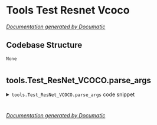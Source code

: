 # Tools Test Resnet Vcoco

[_Documentation generated by Documatic_](https://www.documatic.com)

<!---Documatic-section-Codebase Structure-start--->
## Codebase Structure

<!---Documatic-block-system_architecture-start--->
```mermaid
None
```
<!---Documatic-block-system_architecture-end--->

# #
<!---Documatic-section-Codebase Structure-end--->

<!---Documatic-section-tools.Test_ResNet_VCOCO.parse_args-start--->
## tools.Test_ResNet_VCOCO.parse_args

<!---Documatic-section-parse_args-start--->
<!---Documatic-block-tools.Test_ResNet_VCOCO.parse_args-start--->
<details>
	<summary><code>tools.Test_ResNet_VCOCO.parse_args</code> code snippet</summary>

```python
def parse_args():
    parser = argparse.ArgumentParser(description='Test an iCAN on VCOCO')
    parser.add_argument('--num_iteration', dest='iteration', help='Specify which weight to load', default=300000, type=int)
    parser.add_argument('--model', dest='model', help='Select model', default='iCAN_ResNet50_VCOCO', type=str)
    parser.add_argument('--prior_flag', dest='prior_flag', help='whether use prior_flag', default=3, type=int)
    parser.add_argument('--object_thres', dest='object_thres', help='Object threshold', default=0.4, type=float)
    parser.add_argument('--human_thres', dest='human_thres', help='Human threshold', default=0.8, type=float)
    args = parser.parse_args()
    return args
```
</details>
<!---Documatic-block-tools.Test_ResNet_VCOCO.parse_args-end--->
<!---Documatic-section-parse_args-end--->

# #
<!---Documatic-section-tools.Test_ResNet_VCOCO.parse_args-end--->

[_Documentation generated by Documatic_](https://www.documatic.com)